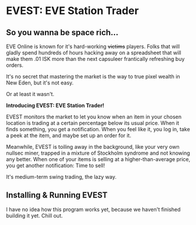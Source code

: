# EVEST: EVE Station Trader

## So you wanna be space rich...

EVE Online is known for it's hard-working ~~victims~~ players. Folks that will gladly spend hundreds of hours hacking away on a spreadsheet that will make them .01 ISK more than the next capsuleer frantically refreshing buy orders.

It's no secret that mastering the market is the way to true pixel wealth in New Eden, but it's not easy.

Or at least it wasn't.

**Introducing EVEST: EVE Station Trader!**

EVEST monitors the market to let you know when an item in your chosen location is trading at a certain percentage below its usual price. When it finds something, you get a notification. When you feel like it, you log in, take a peek at the item, and maybe set up an order for it.

Meanwhile, EVEST is toiling away in the background, like your very own nullsec miner, trapped in a mixture of Stockholm syndrome and not knowing any better. When one of your items is selling at a higher-than-average price, you get another notification: Time to sell!

It's medium-term swing trading, the lazy way.

## Installing & Running EVEST

I have no idea how this program works yet, because we haven't finished building it yet. Chill out.
